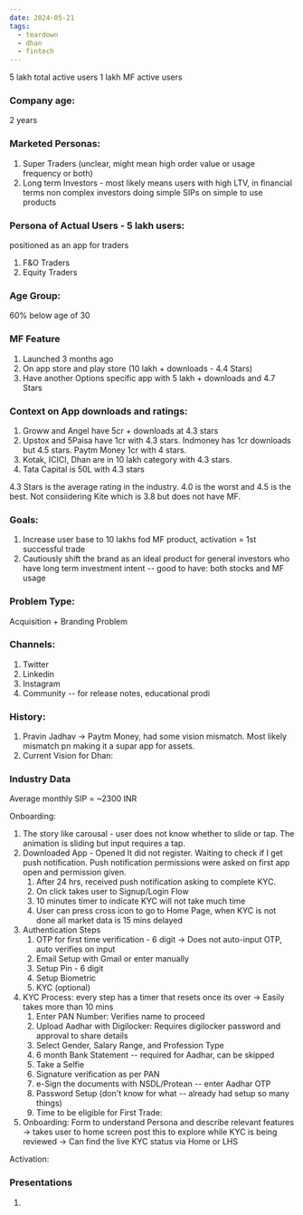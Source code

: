 ```yaml
---
date: 2024-05-21
tags:
  - teardown
  - dhan
  - fintech
---
```



5 lakh total active users
1 lakh MF active users
### Company age: 
2 years
### Marketed Personas:
1. Super Traders (unclear, might mean high order value or usage frequency or both)
2. Long term Investors - most likely means users with high LTV, in financial terms non complex investors doing simple SIPs on simple to use products

### Persona of Actual Users - 5 lakh users:
positioned as an app for traders
1. F&O Traders
2. Equity Traders

### Age Group:
60% below age of 30

### MF Feature
1. Launched 3 months ago
2. On app store and play store (10 lakh + downloads - 4.4 Stars)
4. Have another Options specific  app with 5 lakh + downloads and 4.7 Stars

### Context on App downloads and ratings:
1. Groww and Angel have 5cr + downloads at 4.3 stars
2. Upstox and 5Paisa have 1cr with 4.3 stars. Indmoney has 1cr downloads but 4.5 stars. Paytm Money 1cr with 4 stars.
3. Kotak, ICICI, Dhan are in 10 lakh category with 4.3 stars. 
4. Tata Capital is 50L with 4.3 stars

4.3 Stars is the average rating in the industry. 4.0 is the worst and 4.5 is the best. Not consiidering Kite which is 3.8 but does not have MF.

### Goals:
1. Increase user base to 10 lakhs fod MF product, activation = 1st successful trade
2. Cautiously shift the brand as an ideal product for general investors who have long term investment intent -- good to have: both stocks and MF usage

### Problem Type: 
Acquisition + Branding Problem

### Channels:
1. Twitter
2. Linkedin
3. Instagram
4. Community -- for release notes, educational prodi

### History:
1. Pravin Jadhav -> Paytm Money, had some vision mismatch. Most likely mismatch pn making it a supar app for assets.
2. Current Vision for Dhan: 

### Industry Data
Average monthly SIP = ~2300 INR


Onboarding:
1. The story like carousal - user does not know whether to slide or tap. The animation is sliding but input requires a tap.
2. Downloaded App - Opened It did not register. Waiting to check if I get push notification. Push notification permissions were asked on first app open and permission given.
	1. After 24 hrs, received push notification asking to complete KYC.
	2. On click takes user to Signup/Login Flow
	3. 10 minutes timer to indicate KYC will not take much time
	4. User can press cross icon to go to Home Page, when KYC is not done all market data is 15 mins delayed
3. Authentication Steps
	1. OTP for first time verification - 6 digit -> Does not auto-input OTP, auto verifies on input
	2. Email Setup with Gmail or enter manually
	3. Setup Pin - 6 digit
	4. Setup Biometric
	5. KYC (optional)
4. KYC Process: every step has a timer that resets once its over -> Easily takes more than 10 mins
	1. Enter PAN Number: Verifies name to proceed
	2. Upload Aadhar with Digilocker: Requires digilocker password and approval to share details
	3. Select Gender, Salary Range, and Profession Type
	4. 6 month Bank Statement -- required for Aadhar, can be skipped
	5. Take a Selfie
	6. Signature verification as per PAN
	7. e-Sign the documents with NSDL/Protean -- enter Aadhar OTP
	8. Password Setup (don't know for what -- already had setup so many things)
	9. Time to be eligible for First Trade: 
5. Onboarding: Form to understand Persona and describe relevant features -> takes user to home screen post this to explore while KYC is being reviewed -> Can find the live KYC status via Home or LHS

Activation:

### Presentations

1. 